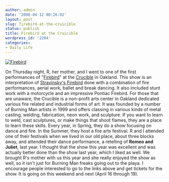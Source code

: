 ```yaml
---
author: admin
date: '2008-04-12 00:26:02'
layout: post
slug: firebird-at-the-cruicible
status: publish
title: Firebird at the Cruicible
wordpress_id: '2204'
categories:
- Daily Life
---
```


[![Firebird](http://farm3.static.flickr.com/2297/2406486917_711c7681c7.jpg)](http://www.flickr.com/photos/albill/2406486917/ "Firebird")

On Thursday night, R, her mother, and I went to one of the first
performances of
"[Firebird](http://www.thecrucible.org/ballet/index.html)" at the
[Crucible](http://www.thecrucible.org/) in Oakland. This show is an
interpretation of [Stravinsky's
Firebird](http://en.wikipedia.org/wiki/The_Firebird) done with a
combination of fire performances, aerial work, ballet and break dancing.
It also included stunt work with a motorcycle and an impressive Pontiac
Firebird. For those that are unaware, the Crucible is a non-profit arts
center in Oakland dedicated various fire related and industrial forms of
art. It was founded by a number of Burning Man artists in 1999 and
offers classing in various kinds of metal casting, welding, fabrication,
neon work, and sculpture. If you want to learn to weld, cast sculptures,
or make things that shoot flames, they are a place to learn these
skills. Every year, in Spring, they do a show focusing on dance and
fire. In the Summer, they host a fire arts festival. R and I attended
one of their festivals when we lived in our old place, about three
blocks away, and attended their dance performance, a retelling of
**Romeo and Juliet**, last year. I thought that the show this year was
excellent and was actually better done than the show last year, which I
liked as well. We brought R's mother with us this year and she really
enjoyed the show as well, so it isn't just for Burning Man freaks going
out to the playa. I encourage people interested to go to the links above
and get tickets for the show. It is going on this weekend and next
(April 16 through 19).

